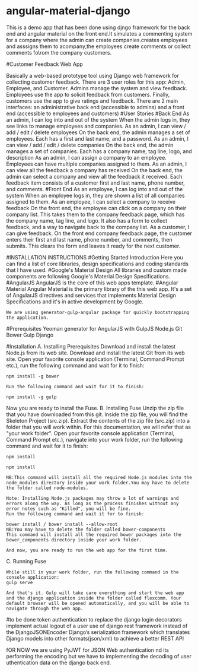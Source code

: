 # angular-material-django
This is a demo app that has been done using djngo framework for the back end and angular material on the front end.It simulates a commenting system for a company where the admin can create companies.creates employees and asssigns them to acompany,the employees create comments or collect comments fo\rom the company customers.

#Customer Feedback Web App

Basically a web-based prototype tool using Django web framework for collecting customer
feedback. There are 3 user roles for this app: Admin, Employee, and Customer. Admins manage the
system and view feedback. Employees use the app to solicit feedback from customers. Finally,
customers use the app to give ratings and feedback.
There are 2 main interfaces: an administrative back end (accessible to admins) and a front end
(accessible to employees and customers)
#User Stories
#Back End
As an admin, I can log into and out of the system
When the admin logs in, they see links to manage employees and companies.
As an admin, I can view / add / edit / delete employees
On the back end, the admin manages a set of employees. Each has a first and last name, and a
password.
As an admin, I can view / add / edit / delete companies
On the back end, the admin manages a set of companies. Each has a company name, tag line,
logo, and description
As an admin, I can assign a company to an employee.
Employees can have multiple companies assigned to them.
As an admin, I can view all the feedback a company has received
On the back end, the admin can select a company and view all the feedback it received. Each
feedback item consists of a customer first and last name, phone number, and comments.
#Front End
As an employee, I can log into and out of the system
When an employee logs in, they are shown a list of all companies assigned to them.
As an employee, I can select a company to receive feedback
On the front end, the employee can click on a company on their company list. This takes them
to the company feedback page, which has the company name, tag line, and logo. It also has a
form to collect feedback, and a way to navigate back to the company list.
As a customer, I can give feedback.
On the front end company feedback page, the customer enters their first and last name, phone
number, and comments, then submits. This clears the form and leaves it ready for the next
customer.

#INSTALLATION INSTRUCTIONS
  #Getting Started Introduction
Here you can find a list of core libraries, design specifications and coding standards that I have used.
    #Google's Material Design
    All libraries and custom made components are following Google's Material Design Specifications.
    #AngularJS
    AngularJS is the core of this web apps template.
    #Angular Material
    Angular Material is the primary library of the this web app. It's a set of AngularJS directives and services that implements Material Design Specifications and it's in active development by Google.
    
    We are using generator-gulp-angular package for quickly bootstrapping the application.
    
    
#Prerequisites
Yeoman generator for AngularJS with GulpJS
Node.js
Git
Bower
Gulp
Django

#Installation
A. Installing Prerequisites
    Download and install the latest Node.js from its web site.
    Download and install the latest Git from its web site.
    Open your favorite console application (Terminal, Command Prompt etc.), run the following command and wait for it to finish:
    
    npm install -g bower
    
    Run the following command and wait for it to finish:

    npm install -g gulp

Now you are ready to install the Fuse.
B. Installing Fuse
    Unzip the zip file that you have downloaded from this git. Inside the zip file, you will find the Skeleton Project (src.zip).
    Extract the contents of the zip file (src.zip) into a folder that you will work within. For this documentation, we will refer that as "your work folder".
    Open your favorite console application (Terminal, Command Prompt etc.), navigate into your work folder, run the following command and wait for it to finish:
    
    npm install

    npm install

    NB:This command will install all the required Node.js modules into the node_modules directory inside your work folder.You may have to delete the folder called node-modules.

    Note: Installing Node.js packages may throw a lot of warnings and errors along the way. As long as the process finishes without any error notes such as "Killed", you will be fine.
    Run the following command and wait it for to finish:

    bower install / bower install --allow-root
    NB:You may have to delete the folder called bower-components
    This command will install all the required bower packages into the bower_components directory inside your work folder.

    And now, you are ready to run the web app for the first time.

C. Running Fuse

    While still in your work folder, run the following command in the console application:
    gulp serve

    And that's it. Gulp will take care everything and start the web app and the django application inside the folder called flexcomm. Your default browser will be opened automatically, and you will be able to navigate through the web app.
#to be done
token authentication to replace the django login decorators
implement actual logout of a user
use of django rest framework instead of the DjangoJSONEncoder Django’s serialization framework which translates Django models into other formats(json/xml) to achieve a better REST API

fOR NOW we are using PyJWT for JSON Web authentication nd its performing the encoding but we have to implementing the decoding of user uthentication data on the django back end.


